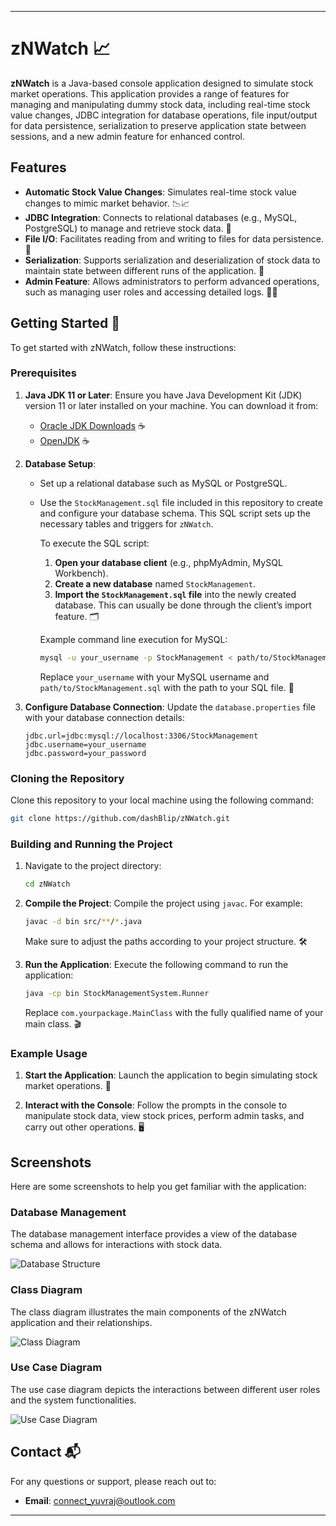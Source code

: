 
---

# zNWatch 📈

**zNWatch** is a Java-based console application designed to simulate stock market operations. This application provides a range of features for managing and manipulating dummy stock data, including real-time stock value changes, JDBC integration for database operations, file input/output for data persistence, serialization to preserve application state between sessions, and a new admin feature for enhanced control.

## Features

- **Automatic Stock Value Changes**: Simulates real-time stock value changes to mimic market behavior. 📉📈
- **JDBC Integration**: Connects to relational databases (e.g., MySQL, PostgreSQL) to manage and retrieve stock data. 💾
- **File I/O**: Facilitates reading from and writing to files for data persistence. 📂
- **Serialization**: Supports serialization and deserialization of stock data to maintain state between different runs of the application. 🔄
- **Admin Feature**: Allows administrators to perform advanced operations, such as managing user roles and accessing detailed logs. 👨‍💼

## Getting Started 🚀

To get started with zNWatch, follow these instructions:

### Prerequisites

1. **Java JDK 11 or Later**: Ensure you have Java Development Kit (JDK) version 11 or later installed on your machine. You can download it from:
    - [Oracle JDK Downloads](https://www.oracle.com/java/technologies/javase-downloads.html) ☕
    - [OpenJDK](https://openjdk.java.net/) ☕

2. **Database Setup**:
    - Set up a relational database such as MySQL or PostgreSQL.
    - Use the `StockManagement.sql` file included in this repository to create and configure your database schema. This SQL script sets up the necessary tables and triggers for `zNWatch`.

      To execute the SQL script:
        1. **Open your database client** (e.g., phpMyAdmin, MySQL Workbench).
        2. **Create a new database** named `StockManagement`.
        3. **Import the `StockManagement.sql` file** into the newly created database. This can usually be done through the client’s import feature. 🗂️

      Example command line execution for MySQL:

      ```bash
      mysql -u your_username -p StockManagement < path/to/StockManagement.sql
      ```

      Replace `your_username` with your MySQL username and `path/to/StockManagement.sql` with the path to your SQL file. 📑

3. **Configure Database Connection**: Update the `database.properties` file with your database connection details:

   ```properties
   jdbc.url=jdbc:mysql://localhost:3306/StockManagement
   jdbc.username=your_username
   jdbc.password=your_password
   ```

### Cloning the Repository

Clone this repository to your local machine using the following command:

```bash
git clone https://github.com/dashBlip/zNWatch.git
```

### Building and Running the Project

1. Navigate to the project directory:

   ```bash
   cd zNWatch
   ```

2. **Compile the Project**: Compile the project using `javac`. For example:

   ```bash
   javac -d bin src/**/*.java
   ```

   Make sure to adjust the paths according to your project structure. 🛠️

3. **Run the Application**: Execute the following command to run the application:

   ```bash
   java -cp bin StockManagementSystem.Runner
   ```

   Replace `com.yourpackage.MainClass` with the fully qualified name of your main class. 🎬

### Example Usage

1. **Start the Application**: Launch the application to begin simulating stock market operations. 🚀

2. **Interact with the Console**: Follow the prompts in the console to manipulate stock data, view stock prices, perform admin tasks, and carry out other operations. 🖥️

## Screenshots

Here are some screenshots to help you get familiar with the application:

### Database Management

The database management interface provides a view of the database schema and allows for interactions with stock data.

![Database Structure](https://github.com/user-attachments/assets/0f184f50-c299-4443-adce-624bc2c13a94)

### Class Diagram

The class diagram illustrates the main components of the zNWatch application and their relationships.

![Class Diagram](https://github.com/user-attachments/assets/5a29e420-8269-4e6e-92ca-202cd8f971ff)

### Use Case Diagram

The use case diagram depicts the interactions between different user roles and the system functionalities.

![Use Case Diagram](https://github.com/user-attachments/assets/d1184adb-dd51-4839-a946-7c19bde99022)

## Contact 📬

For any questions or support, please reach out to:

- **Email**: connect_yuvraj@outlook.com

---

